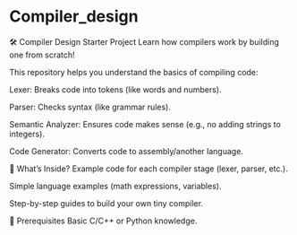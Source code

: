 # Compiler_design
🛠️ Compiler Design Starter Project
Learn how compilers work by building one from scratch!

This repository helps you understand the basics of compiling code:

Lexer: Breaks code into tokens (like words and numbers).

Parser: Checks syntax (like grammar rules).

Semantic Analyzer: Ensures code makes sense (e.g., no adding strings to integers).

Code Generator: Converts code to assembly/another language.

🌟 What’s Inside?
Example code for each compiler stage (lexer, parser, etc.).

Simple language examples (math expressions, variables).

Step-by-step guides to build your own tiny compiler.

🛑 Prerequisites
Basic C/C++ or Python knowledge.
